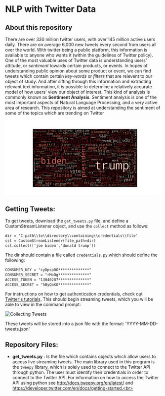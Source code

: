 # NLP with Twitter Data

## About this repository
There are over 330 million twitter users, with over 145 million active users daily. There are on average 6,000
new tweets every second from users all over the world. With twitter being a public platform, this information 
is available to anyone who wants it (within the guidelines of Twitter policy). One of the most valuable uses of 
Twitter data is understanding users' attitude, or *sentiment* towards certain products, 
or events. In hopes of understanding public opinion about some product or event, we can find tweets which contain certain 
*key-words* or *filters* that are relevent to our object of study. And after sifting through this information and extracting
relevant text information, it is possible to determine a relatively accurate model of how  users' view our object of interest.
This kind of analysis is commonly known as **Sentiment Analysis**. Sentiment analysis is one of the most important aspects of 
Natural Language Processing, and a very active area of research. This repository is aimed at understanding the sentiment 
of some of the topics which are trending on Twitter<br>

<kbd>
  <img src=trumpWordcloud.png>
</kbd>

## Getting Tweets:
To get tweets, download the `get_tweets.py` file, and define a CustomStreamListener object, and use the `collect` method as follows:
```
dir = 'C:path\\to\\directory\\containing\\credentials\\file'
csl = CustomStreamListener(file_path=dir)
csl.collect(['joe biden','donald trump'])
```
The dir should contain a file called `credentials.py` which should define the following:
```
CONSUMER_KEY = "cyDpsp0O**************"
CONSUMER_SECRET = "rMoOg**************"
ACCESS_TOKEN = "13040287**************"
ACCESS_SECRET = "hByQaKO**************"
```
For instructions on how to get authentication credentials, check out [Twitter's tutorials](https://developer.twitter.com/en/docs/getting-started).
This should begin streaming tweets, which you will be able to view in the command prompt:

![Collecting Tweets](https://user-images.githubusercontent.com/70331998/121632815-8ac2d080-ca36-11eb-849b-f786332c8245.png)

These tweets will be stored into a json file with the format: 'YYYY-MM-DD-tweets.json'

## Repository Files:
- **get_tweets.py** : Is the file which contains objects which allow users to access live streaming tweets. The main library used in this program is the `tweepy` library,
which is solely used to connect to the Twitter API through python. The user must identify their credentials
in order to connect to the Twitter API. For information on how to access the Twitter API using python see http://docs.tweepy.org/en/latest/ and https://developer.twitter.com/en/docs/getting-started.<br>

